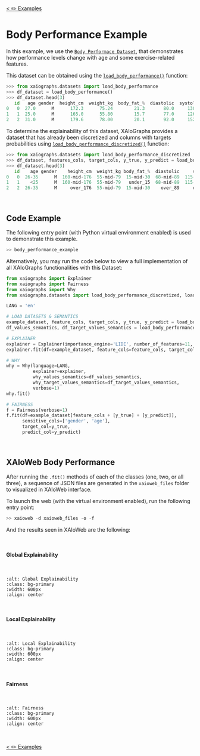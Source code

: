 [< ✏️ Examples](examples/examples)

# Body Performance Example


In this example, we use the [`Body Performace Dataset`](../user_guide/datasets.md#body-performance), that demonstrates 
how performance levels change with age and some exercise-related features.


This dataset can be obtained using the [`load_body_performance()`](../api_reference/datasets.md#xaiographs.datasets.load_body_performance) 
function:

```python
>>> from xaiographs.datasets import load_body_performance
>>> df_dataset = load_body_performance()
>>> df_dataset.head(3)
   id   age gender  height_cm  weight_kg  body_fat_%  diastolic  systolic  gripForce  sit_and_bend_forward_cm  sit-ups_counts  broad_jump_cm             class
0   0  27.0      M      172.3      75.24        21.3       80.0     130.0       54.9                     18.4            60.0          217.0   mid_performance
1   1  25.0      M      165.0      55.80        15.7       77.0     126.0       36.4                     16.3            53.0          229.0  high_performance
2   2  31.0      M      179.6      78.00        20.1       92.0     152.0       44.8                     12.0            49.0          181.0   mid_performance
```

To determine the explainability of this dataset, XAIoGraphs provides a dataset that has already been discretized and 
columns with targets probabilities using 
[`load_body_performance_discretized()`](../api_reference/datasets.md#xaiographs.datasets.load_body_performance_discretized) function:


```python
>>> from xaiographs.datasets import load_body_performance_discretized
>>> df_dataset, features_cols, target_cols, y_true, y_predict = load_body_performance_discretized()
>>> df_dataset.head(3)
   id    age gender    height_cm  weight_kg body_fat_%  diastolic     systolic  gripForce sit_and_bend_forward_cm sit-ups_counts  broad_jump_cm            y_true         y_predict  high_performance  mid_performance  low_performance
0   0  26-35      M  160-mid-176  55-mid-79  15-mid-30  68-mid-89  115-mid-144    over_47                6-mid-23        over_54    150-mid-229   mid_performance   mid_performance                 0                1                0
1   1    <25      M  160-mid-176  55-mid-79   under_15  68-mid-89  115-mid-144  26-mid-47                6-mid-23      25-mid-54    150-mid-229  high_performance  high_performance                 1                0                0
2   2  26-35      M     over_176  55-mid-79  15-mid-30    over_89     over_144  26-mid-47                6-mid-23      25-mid-54    150-mid-229   mid_performance   mid_performance                 0                1                0
```


&nbsp;
## Code Example

The following entry point (with Python virtual environment enabled) is used to demonstrate this example.

```python
>> body_performance_example
```

Alternatively, you may run the code below to view a full implementation of all XAIoGraphs functionalities with this Dataset:

```python
from xaiographs import Explainer
from xaiographs import Fairness
from xaiographs import Why
from xaiographs.datasets import load_body_performance_discretized, load_body_performance_why

LANG = 'en'

# LOAD DATASETS & SEMANTICS
example_dataset, feature_cols, target_cols, y_true, y_predict = load_body_performance_discretized()
df_values_semantics, df_target_values_semantics = load_body_performance_why(language=LANG)

# EXPLAINER
explainer = Explainer(importance_engine='LIDE', number_of_features=11, verbose=1)
explainer.fit(df=example_dataset, feature_cols=feature_cols, target_cols=target_cols)

# WHY
why = Why(language=LANG,
          explainer=explainer,
          why_values_semantics=df_values_semantics,
          why_target_values_semantics=df_target_values_semantics,
          verbose=1)
why.fit()

# FAIRNESS
f = Fairness(verbose=1)
f.fit(df=example_dataset[feature_cols + [y_true] + [y_predict]],
      sensitive_cols=['gender', 'age'],
      target_col=y_true,
      predict_col=y_predict)
```

&nbsp;
## XAIoWeb Body Performance

After running the `.fit()` methods of each of the classes (one, two, or all three), a sequence of JSON files are 
generated in the `xaioweb_files` folder to visualized in XAIoWeb interface.


To launch the web (with the virtual environment enabled), run the following entry point:

```python
>> xaioweb -d xaioweb_files -o -f
```

And the results seen in XAIoWeb are the following:

&nbsp;
#### Global Explainability
&nbsp;
```{image} ../../imgs/body_performance_example/XaioWeb_Global_Explainability.png
:alt: Global Explainability
:class: bg-primary
:width: 600px
:align: center
```

&nbsp;
#### Local Explainability
&nbsp;
```{image} ../../imgs/body_performance_example/XaioWeb_Local_Explainability.png
:alt: Local Explainability
:class: bg-primary
:width: 600px
:align: center
```

&nbsp;
#### Fairness
&nbsp;
```{image} ../../imgs/body_performance_example/XaioWeb_Fairness.png
:alt: Fairness
:class: bg-primary
:width: 600px
:align: center
```
&nbsp;


[< ✏️ Examples](examples/examples)
